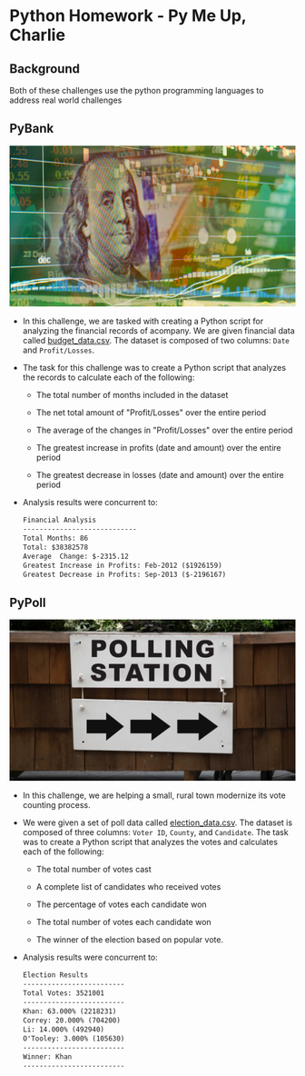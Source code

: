 # Python Homework - Py Me Up, Charlie

## Background

Both of these challenges use the python programming languages to address real world challenges

## PyBank

![Revenue](Images/revenue-per-lead.png)

* In this challenge, we are tasked with creating a Python script for analyzing the financial records of acompany. We are given financial data called [budget_data.csv](PyBank/Resources/budget_data.csv). The dataset is composed of two columns: `Date` and `Profit/Losses`.

* The task for this challenge was to create a Python script that analyzes the records to calculate each of the following:

  * The total number of months included in the dataset

  * The net total amount of "Profit/Losses" over the entire period

  * The average of the changes in "Profit/Losses" over the entire period

  * The greatest increase in profits (date and amount) over the entire period

  * The greatest decrease in losses (date and amount) over the entire period

* Analysis results were concurrent to:

  ```text
  Financial Analysis
  ----------------------------
  Total Months: 86
  Total: $38382578
  Average  Change: $-2315.12
  Greatest Increase in Profits: Feb-2012 ($1926159)
  Greatest Decrease in Profits: Sep-2013 ($-2196167)
  ```

## PyPoll

![Vote Counting](Images/Vote_counting.png)

* In this challenge, we are helping a small, rural town modernize its vote counting process.

* We were given a set of poll data called [election_data.csv](PyPoll/Resources/election_data.csv). The dataset is composed of three columns: `Voter ID`, `County`, and `Candidate`. The task was to create a Python script that analyzes the votes and calculates each of the following:

  * The total number of votes cast

  * A complete list of candidates who received votes

  * The percentage of votes each candidate won

  * The total number of votes each candidate won

  * The winner of the election based on popular vote.

* Analysis results were concurrent to:

  ```text
  Election Results
  -------------------------
  Total Votes: 3521001
  -------------------------
  Khan: 63.000% (2218231)
  Correy: 20.000% (704200)
  Li: 14.000% (492940)
  O'Tooley: 3.000% (105630)
  -------------------------
  Winner: Khan
  -------------------------
  ```
